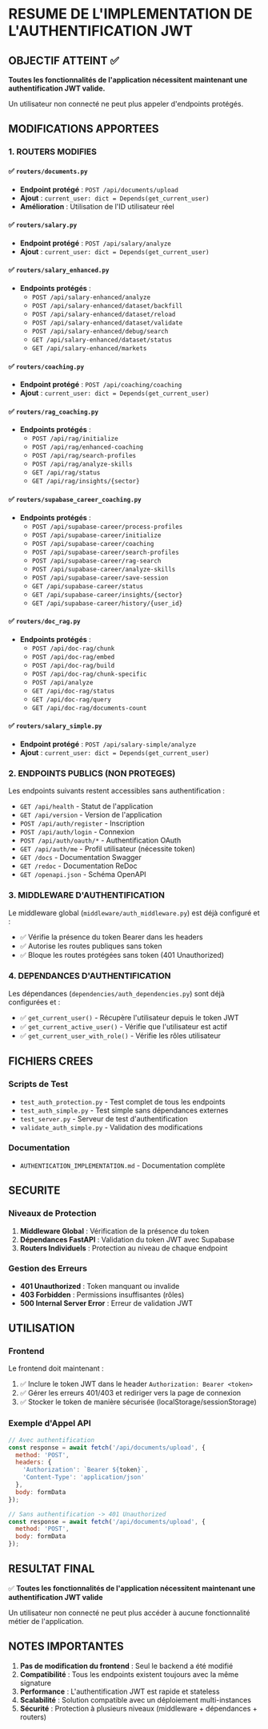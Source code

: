 # RESUME DE L'IMPLEMENTATION DE L'AUTHENTIFICATION JWT

## OBJECTIF ATTEINT ✅

**Toutes les fonctionnalités de l'application nécessitent maintenant une authentification JWT valide.**

Un utilisateur non connecté ne peut plus appeler d'endpoints protégés.

## MODIFICATIONS APPORTEES

### 1. ROUTERS MODIFIES

#### ✅ `routers/documents.py`
- **Endpoint protégé** : `POST /api/documents/upload`
- **Ajout** : `current_user: dict = Depends(get_current_user)`
- **Amélioration** : Utilisation de l'ID utilisateur réel

#### ✅ `routers/salary.py`
- **Endpoint protégé** : `POST /api/salary/analyze`
- **Ajout** : `current_user: dict = Depends(get_current_user)`

#### ✅ `routers/salary_enhanced.py`
- **Endpoints protégés** :
  - `POST /api/salary-enhanced/analyze`
  - `POST /api/salary-enhanced/dataset/backfill`
  - `POST /api/salary-enhanced/dataset/reload`
  - `POST /api/salary-enhanced/dataset/validate`
  - `POST /api/salary-enhanced/debug/search`
  - `GET /api/salary-enhanced/dataset/status`
  - `GET /api/salary-enhanced/markets`

#### ✅ `routers/coaching.py`
- **Endpoint protégé** : `POST /api/coaching/coaching`
- **Ajout** : `current_user: dict = Depends(get_current_user)`

#### ✅ `routers/rag_coaching.py`
- **Endpoints protégés** :
  - `POST /api/rag/initialize`
  - `POST /api/rag/enhanced-coaching`
  - `POST /api/rag/search-profiles`
  - `POST /api/rag/analyze-skills`
  - `GET /api/rag/status`
  - `GET /api/rag/insights/{sector}`

#### ✅ `routers/supabase_career_coaching.py`
- **Endpoints protégés** :
  - `POST /api/supabase-career/process-profiles`
  - `POST /api/supabase-career/initialize`
  - `POST /api/supabase-career/coaching`
  - `POST /api/supabase-career/search-profiles`
  - `POST /api/supabase-career/rag-search`
  - `POST /api/supabase-career/analyze-skills`
  - `POST /api/supabase-career/save-session`
  - `GET /api/supabase-career/status`
  - `GET /api/supabase-career/insights/{sector}`
  - `GET /api/supabase-career/history/{user_id}`

#### ✅ `routers/doc_rag.py`
- **Endpoints protégés** :
  - `POST /api/doc-rag/chunk`
  - `POST /api/doc-rag/embed`
  - `POST /api/doc-rag/build`
  - `POST /api/doc-rag/chunk-specific`
  - `POST /api/analyze`
  - `GET /api/doc-rag/status`
  - `GET /api/doc-rag/query`
  - `GET /api/doc-rag/documents-count`

#### ✅ `routers/salary_simple.py`
- **Endpoint protégé** : `POST /api/salary-simple/analyze`
- **Ajout** : `current_user: dict = Depends(get_current_user)`

### 2. ENDPOINTS PUBLICS (NON PROTEGES)

Les endpoints suivants restent accessibles sans authentification :

- `GET /api/health` - Statut de l'application
- `GET /api/version` - Version de l'application
- `POST /api/auth/register` - Inscription
- `POST /api/auth/login` - Connexion
- `POST /api/auth/oauth/*` - Authentification OAuth
- `GET /api/auth/me` - Profil utilisateur (nécessite token)
- `GET /docs` - Documentation Swagger
- `GET /redoc` - Documentation ReDoc
- `GET /openapi.json` - Schéma OpenAPI

### 3. MIDDLEWARE D'AUTHENTIFICATION

Le middleware global (`middleware/auth_middleware.py`) est déjà configuré et :
- ✅ Vérifie la présence du token Bearer dans les headers
- ✅ Autorise les routes publiques sans token
- ✅ Bloque les routes protégées sans token (401 Unauthorized)

### 4. DEPENDANCES D'AUTHENTIFICATION

Les dépendances (`dependencies/auth_dependencies.py`) sont déjà configurées et :
- ✅ `get_current_user()` - Récupère l'utilisateur depuis le token JWT
- ✅ `get_current_active_user()` - Vérifie que l'utilisateur est actif
- ✅ `get_current_user_with_role()` - Vérifie les rôles utilisateur

## FICHIERS CREES

### Scripts de Test
- `test_auth_protection.py` - Test complet de tous les endpoints
- `test_auth_simple.py` - Test simple sans dépendances externes
- `test_server.py` - Serveur de test d'authentification
- `validate_auth_simple.py` - Validation des modifications

### Documentation
- `AUTHENTICATION_IMPLEMENTATION.md` - Documentation complète

## SECURITE

### Niveaux de Protection
1. **Middleware Global** : Vérification de la présence du token
2. **Dépendances FastAPI** : Validation du token JWT avec Supabase
3. **Routers Individuels** : Protection au niveau de chaque endpoint

### Gestion des Erreurs
- **401 Unauthorized** : Token manquant ou invalide
- **403 Forbidden** : Permissions insuffisantes (rôles)
- **500 Internal Server Error** : Erreur de validation JWT

## UTILISATION

### Frontend
Le frontend doit maintenant :
1. ✅ Inclure le token JWT dans le header `Authorization: Bearer <token>`
2. ✅ Gérer les erreurs 401/403 et rediriger vers la page de connexion
3. ✅ Stocker le token de manière sécurisée (localStorage/sessionStorage)

### Exemple d'Appel API
```javascript
// Avec authentification
const response = await fetch('/api/documents/upload', {
  method: 'POST',
  headers: {
    'Authorization': `Bearer ${token}`,
    'Content-Type': 'application/json'
  },
  body: formData
});

// Sans authentification -> 401 Unauthorized
const response = await fetch('/api/documents/upload', {
  method: 'POST',
  body: formData
});
```

## RESULTAT FINAL

✅ **Toutes les fonctionnalités de l'application nécessitent maintenant une authentification JWT valide**

Un utilisateur non connecté ne peut plus accéder à aucune fonctionnalité métier de l'application.

## NOTES IMPORTANTES

1. **Pas de modification du frontend** : Seul le backend a été modifié
2. **Compatibilité** : Tous les endpoints existent toujours avec la même signature
3. **Performance** : L'authentification JWT est rapide et stateless
4. **Scalabilité** : Solution compatible avec un déploiement multi-instances
5. **Sécurité** : Protection à plusieurs niveaux (middleware + dépendances + routers)

